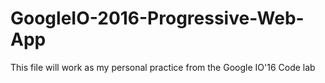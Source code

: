 # GoogleIO-2016-Progressive-Web-App
This file will work as my personal practice from the Google IO'16 Code lab 

